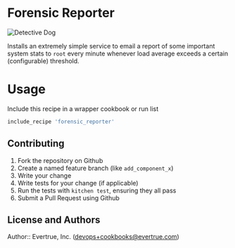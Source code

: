 # Forensic Reporter

![Detective Dog](http://ops.evertrue.com.s3.amazonaws.com/public/Detective-Dog--125703.jpg)

Installs an extremely simple service to email a report of some important system stats to `root` every minute whenever load average exceeds a certain (configurable) threshold.

# Usage

Include this recipe in a wrapper cookbook or run list

```ruby
include_recipe 'forensic_reporter'
```

## Contributing

1. Fork the repository on Github
2. Create a named feature branch (like `add_component_x`)
3. Write your change
4. Write tests for your change (if applicable)
5. Run the tests with `kitchen test`, ensuring they all pass
6. Submit a Pull Request using Github

## License and Authors

Author:: Evertrue, Inc. (devops+cookbooks@evertrue.com)
